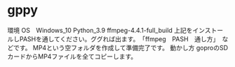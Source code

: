 # gppy
環境
OS　Windows_10
Python_3.9
ffmpeg-4.4.1-full_build
上記をインストールしPASHを通してください。ググれば出ます。　「ffmpeg　PASH　通し方」　などです。
MP4という空フォルダを作成して準備完了です。
動かし方
goproのSDカードからMP4ファイルを全てコピーします。
